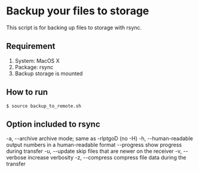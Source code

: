 # Backup your files to storage
This script is for backing up files to storage with rsync.

## Requirement
1. System: MacOS X  
2. Package: rsync
3. Backup storage is mounted  

## How to run
```$ source backup_to_remote.sh```

## Option included to rsync
-a, --archive               archive mode; same as -rlptgoD (no -H)
-h, --human-readable        output numbers in a human-readable format
    --progress              show progress during transfer
-u, --update                skip files that are newer on the receiver
-v, --verbose               increase verbosity
 -z, --compress              compress file data during the transfer
